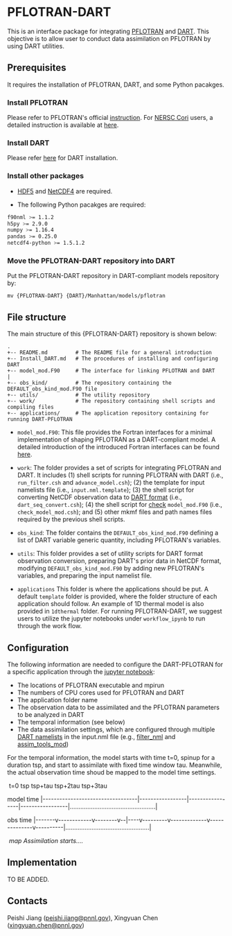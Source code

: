 # PFLOTRAN-DART

This is an interface package for integrating [PFLOTRAN](www.pflotran.org) and [DART](https://www.image.ucar.edu/DAReS/DART/). This objective is to allow user to conduct data assimilation on PFLOTRAN by using DART utilities.

## Prerequisites

It requires the installation of PFLOTRAN, DART, and some Python pacakges.

### Install PFLOTRAN

Please refer to PFLOTRAN's official [instruction](https://www.pflotran.org/documentation/user_guide/how_to/installation/linux.html#linux-install). For [NERSC Cori](https://nersc.gov/) users, a detailed instruction is available at [here](https://github.com/pnnl-sbrsfa/how-to-guide/blob/master/Compile-PFLOTRAN-on-Cori.md). 

### Install DART

Please refer [here](./Install_DART.md) for DART installation.

### Install other packages

- [HDF5](https://www.hdfgroup.org/solutions/hdf5/) and [NetCDF4](https://www.unidata.ucar.edu/software/netcdf/) are required.

- The following Python pacakges are required:

```sh
f90nml >= 1.1.2
h5py >= 2.9.0
numpy >= 1.16.4
pandas >= 0.25.0
netcdf4-python >= 1.5.1.2
```

### Move the PFLOTRAN-DART repository into DART

Put the PFLOTRAN-DART repository in DART-compliant models repository by:

```
mv {PFLOTRAN-DART} {DART}/Manhattan/models/pflotran
```



## File structure

The main structure of this {PFLOTRAN-DART} repository is shown below:

```
.
+-- README.md         # The README file for a general introduction
+-- Install_DART.md   # The procedures of installing and configuring DART
+-- model_mod.F90     # The interface for linking PFLOTRAN and DART
|
+-- obs_kind/         # The repository containing the DEFAULT_obs_kind_mod.F90 file
+-- utils/            # The utility repository
+-- work/             # The repository containing shell scripts and compiling files
+-- applications/     # The application repository containing for running DART-PFLOTRAN
```

- ```model_mod.F90```: This file provides the Fortran interfaces for a minimal implementation of shaping PFLOTRAN as a DART-compliant model. A detailed introduction of the introduced Fortran interfaces can be found [here](https://www.image.ucar.edu/DAReS/DART/Manhattan/models/template/model_mod.html).

- ```work```: The folder provides a set of scripts for integrating PFLOTRAN and DART. It includes (1) shell scripts for running PFLOTRAN with DART (i.e., ```run_filter.csh``` and ```advance_model.csh```); (2) the template for input namelists file (i.e., ```input.nml.template```); (3) the shell script for converting NetCDF observation data to [DART format](https://www.image.ucar.edu/DAReS/DART/DART2_Observations.html#obs_seq_overview) (i.e., ```dart_seq_convert.csh```); (4) the shell script for [check](https://www.image.ucar.edu/DAReS/DART/Manhattan/assimilation_code/programs/model_mod_check/model_mod_check.html) ```model_mod.F90```  (i.e., ```check_model_mod.csh```); and (5) other mkmf files and path names files required by the previous shell scripts. 

- ```obs_kind```: The folder contains the ```DEFAULT_obs_kind_mod.F90``` defining a list of DART variable generic quantity, including PFLOTRAN's variables.

- ```utils```: This folder provides a set of utility scripts for DART format observation conversion, preparing DART's prior data in NetCDF format, modifying ```DEFAULT_obs_kind_mod.F90``` by adding new PFLOTRAN's variables, and preparing the input namelist file.

- ```applications``` This folder is where the applications should be put. A default ```template``` folder is provided, where the folder structure of each application should follow. An example of 1D thermal model is also provided in ```1dthermal``` folder. For running PFLOTRAN-DART, we suggest users to utilize the jupyter notebooks under ```workflow_ipynb``` to run through the work flow.

  


## Configuration

The following information are needed to configure the DART-PFLOTRAN for a specific application through the [jupyter notebook](./applications/workflow_ipynb/DART_PFLOTRAN_Integrate.ipynb):

- The locations of PFLOTRAN executable and mpirun
- The numbers of CPU cores used for PFLOTRAN and DART
- The application folder name
- The observation data to be assimilated and the PFLOTRAN parameters to be analyzed in DART
- The temporal information (see below)
- The data assimilation settings, which are configured through multiple [DART namelists](https://www.image.ucar.edu/DAReS/DART/Manhattan/documentation/index.html#Namelists) in the input.nml file (e.g., [filter_nml](https://www.image.ucar.edu/DAReS/DART/Manhattan/assimilation_code/modules/assimilation/filter_mod.html#Namelist) and [assim_tools_mod](https://www.image.ucar.edu/DAReS/DART/Manhattan/assimilation_code/modules/assimilation/assim_tools_mod.html#Namelist))

For the temporal information, the model starts with time t=0, spinup for a duration tsp, and start to assimilate with fixed time window tau. Meanwhile, the actual observation time shoud be mapped to the model time settings.

​                    t=0                                      tsp              tsp+tau         tsp+2tau        tsp+3tau

model time |----------------------------------|-----------------|-----------------|-----------------|.................................................|

obs time      |-------v------------v--------v--|----v---------v-------------v--------------v----------|................................................|

​                  *map*                             *Assimilation starts....*



## Implementation

TO BE ADDED.



## Contacts
Peishi Jiang (peishi.jiang@pnnl.gov), Xingyuan Chen (xingyuan.chen@pnnl.gov)